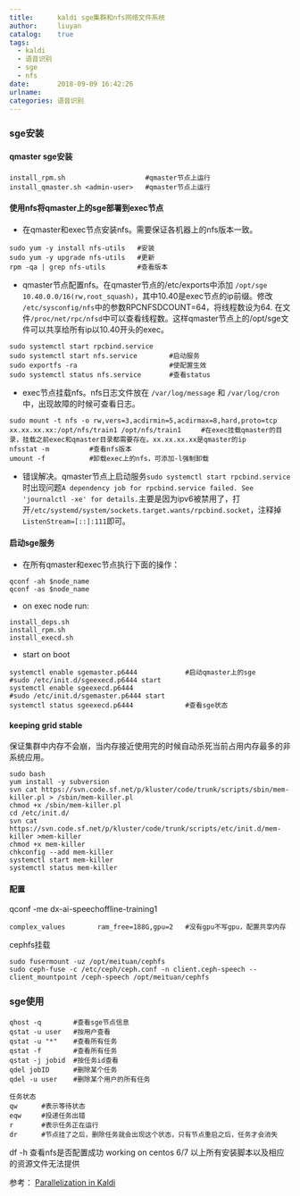 ```yaml
---
title:      kaldi sge集群和nfs网络文件系统
author:     liuyan
catalog:    true
tags:
  - kaldi
  - 语音识别
  - sge
  - nfs
date:       2018-09-09 16:42:26
urlname:
categories: 语音识别
---
```


### sge安装

#### qmaster sge安装
```shell
install_rpm.sh                    #qmaster节点上运行
install_qmaster.sh <admin-user>   #qmaster节点上运行
```

#### 使用nfs将qmaster上的sge部署到exec节点

- 在qmaster和exec节点安装nfs。需要保证各机器上的nfs版本一致。
```shell
sudo yum -y install nfs-utils   #安装
sudo yum -y upgrade nfs-utils   #更新
rpm -qa | grep nfs-utils        #查看版本
```

<!-- more -->

- qmaster节点配置nfs。在qmaster节点的/etc/exports中添加 `/opt/sge 10.40.0.0/16(rw,root_squash)`，其中10.40是exec节点的ip前缀。修改 `/etc/sysconfig/nfs`中的参数RPCNFSDCOUNT=64，将线程数设为64. 在文件`/proc/net/rpc/nfsd`中可以查看线程数。这样qmaster节点上的/opt/sge文件可以共享给所有ip以10.40开头的exec。
```shell
sudo systemctl start rpcbind.service
sudo systemctl start nfs.service        #启动服务
sudo exportfs -ra                       #使配置生效
sudo systemctl status nfs.service       #查看status
```

- exec节点挂载nfs。nfs日志文件放在 `/var/log/message` 和 `/var/log/cron`中，出现故障的时候可查看日志。
```shell
sudo mount -t nfs -o rw,vers=3,acdirmin=5,acdirmax=8,hard,proto=tcp xx.xx.xx.xx:/opt/nfs/train1 /opt/nfs/train1		#在exec挂载qmaster的目录，挂载之前exec和qmaster目录都需要存在。xx.xx.xx.xx是qmaster的ip
nfsstat -m          #查看nfs版本
umount -f           #卸载exec上的nfs，可添加-l强制卸载
```

- 错误解决。qmaster节点上启动服务`sudo systemctl start rpcbind.service`时出现问题`A dependency job for rpcbind.service failed. See 'journalctl -xe' for details.`主要是因为ipv6被禁用了，打开`/etc/systemd/system/sockets.target.wants/rpcbind.socket`，注释掉`ListenStream=[::]:111`即可。

#### 启动sge服务
- 在所有qmaster和exec节点执行下面的操作：
```shell
qconf -ah $node_name
qconf -as $node_name
```

- on exec node run:
```shell
install_deps.sh
install_rpm.sh
install_execd.sh
```

- start on boot
```shell
systemctl enable sgemaster.p6444            #启动qmaster上的sge
#sudo /etc/init.d/sgeexecd.p6444 start  
systemctl enable sgeexecd.p6444
#sudo /etc/init.d/sgemaster.p6444 start 
systemctl status sgeexecd.p6444             #查看sge状态
```

#### keeping grid stable
保证集群中内存不会崩，当内存接近使用完的时候自动杀死当前占用内存最多的非系统应用。
```shell
sudo bash
yum install -y subversion
svn cat https://svn.code.sf.net/p/kluster/code/trunk/scripts/sbin/mem-killer.pl > /sbin/mem-killer.pl
chmod +x /sbin/mem-killer.pl
cd /etc/init.d/ 
svn cat https://svn.code.sf.net/p/kluster/code/trunk/scripts/etc/init.d/mem-killer >mem-killer
chmod +x mem-killer 
chkconfig --add mem-killer
systemctl start mem-killer
systemctl status mem-killer
```

#### 配置
qconf -me dx-ai-speechoffline-training1
```shell
complex_values        ram_free=188G,gpu=2   #没有gpu不写gpu，配置共享内存
```

cephfs挂载
```shell
sudo fusermount -uz /opt/meituan/cephfs 
sudo ceph-fuse -c /etc/ceph/ceph.conf -n client.ceph-speech --client_mountpoint /ceph-speech /opt/meituan/cephfs
```

### sge使用
```shell
qhost -q        #查看sge节点信息
qstat -u user   #按用户查看    
qstat -u "*"    #查看所有任务
qstat -f        #查看所有任务 
qstat -j jobid  #按任务id查看 
qdel jobID      #删除某个任务
qdel -u user    #删除某个用户的所有任务

任务状态
qw      #表示等待状态 
eqw     #投递任务出错 
r       #表示任务正在运行 
dr      #节点挂了之后，删除任务就会出现这个状态，只有节点重启之后，任务才会消失
```

df -h	查看nfs是否配置成功
working on centos 6/7
以上所有安装脚本以及相应的资源文件无法提供

参考：
[Parallelization in Kaldi](http://kaldi-asr.org/doc/queue.html)
